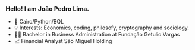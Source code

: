 ### Hello! I am João Pedro Lima.

- 📀 Cairo/Python/BQL 
- 💡 Interests: Economics, coding, philosofy, cryptography and sociology.
- 👨‍🎓 Bachelor in Business Administration at Fundação Getulio Vargas
- 📈 Financial Analyst São Miguel Holding


